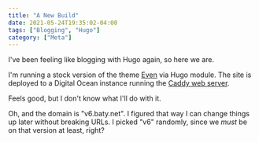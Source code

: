 ```yaml
---
title: "A New Build"
date: 2021-05-24T19:35:02-04:00
tags: ["Blogging", "Hugo"]
category: ["Meta"]
---
```


I've been feeling like blogging with Hugo again, so here we are.

I'm running a stock version of the theme [Even](https://github.com/olOwOlo/hugo-theme-even) via Hugo module. The site is deployed to a Digital Ocean instance running the [Caddy web server](https://caddyserver.com).

Feels good, but I don't know what I'll do with it.

Oh, and the domain is "v6.baty.net". I figured that way I can change things up later without breaking URLs. I picked "v6" randomly, since we _must_ be on that version at least, right?

